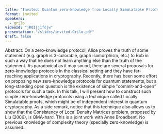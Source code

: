 ```yaml
---
title: "Invited: Quantum zero-knowledge from Locally Simulatable Proofs (Chair: Margarida Pereira)"
format: invited
speakers:
  - grilo
videoId: "jRQIjj1fdjw"
presentation: "/slides/invited-Grilo.pdf"
draft: false
---
```

Abstract: On a zero-knowledge protocol, Alice proves the truth of some statement (e.g. graph is 3-colorable, graph isomorphism, etc.) to Bob in such a way that he does not learn anything else than the truth of the statement. As paradoxical as it may sound, there are several proposals for zero-knowledge protocols in the classical setting and they have far-reaching applications in cryptography. Recently, there has been some effort on proposing new zero-knowledge protocols for quantum statements, but a long-standing open question is the existence of simple "commit-and-open" protocols for such a task. In this talk, I will present how to construct such simple zero-knowledge protocols using a technique called Locally Simulatable proofs, which might be of independent interest in quantum cryptography. As a side remark, notice that this technique also allows us to show that the Consistency of Local Density Matrices problem, proposed by Liu (2006), is QMA-hard. This is a joint work with Anne Broadbent. No previous knowledge of complexity theory (specially zero-knowledge) is assumed.
